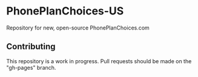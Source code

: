 # PhonePlanChoices-US
Repository for new, open-source PhonePlanChoices.com

## Contributing
This repository is a work in progress. Pull requests should be made on the "gh-pages" branch.
